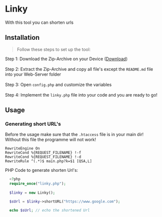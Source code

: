 # Linky

With this tool you can shorten urls

## Installation

> Follow these steps to set up the tool:

Step 1: Download the Zip-Archive on your Device ([Download](https://github.com/EnteFanPHP/Linky/archive/refs/heads/main.zip))
<br>
<br>
Step 2: Extract the Zip-Archive and copy all file's except the `README.md` file into your Web-Server folder
<br>
<br>
Step 3: Open `config.php` and customize the variables
<br>
<br>
Step 4: Implement the `linky.php` file into your code and you are ready to go!

## Usage

### Generating short URL's <br>
Before the usage make sure that the `.htaccess` file is in your main dir!<br>
Without this file the programme will not work!

```.htaccess
RewriteEngine On
RewriteCond %{REQUEST_FILENAME} !-f
RewriteCond %{REQUEST_FILENAME} !-d
RewriteRule ^(.*)$ main.php?k=$1 [QSA,L]
```

PHP Code to generate shorten Url's:

 ```php
   <?php
   require_once("linky.php");
   
   $linky = new Linky();

   $sUrl = $linky->shortURL("https://www.google.com");

   echo $sUrl; // echo the shortened Url
   
   ```
